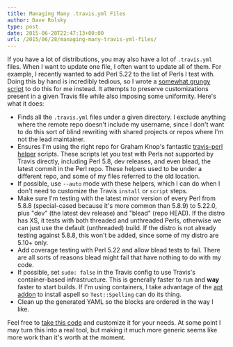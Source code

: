```yaml
---
title: Managing Many .travis.yml Files
author: Dave Rolsky
type: post
date: 2015-06-28T22:47:13+00:00
url: /2015/06/28/managing-many-travis-yml-files/
---
```


If you have a lot of distributions, you may also have a lot of `.travis.yml` files. When I want to
update one file, I often want to update all of them. For example, I recently wanted to add Perl 5.22
to the list of Perls I test with. Doing this by hand is incredibly tedious, so I wrote a [somewhat
grungy script][1] to do this for me instead. It attempts to preserve customizations present in a
given Travis file while also imposing some uniformity. Here's what it does:

- Finds all the `.travis.yml` files under a given directory. I exclude anything where the remote
  repo doesn't include my username, since I don't want to do this sort of blind rewriting with
  shared projects or repos where I'm not the lead maintainer.
- Ensures I'm using the right repo for Graham Knop's fantastic [travis-perl helper][2] scripts.
  These scripts let you test with Perls not supported by Travis directly, including Perl 5.8, dev
  releases, and even blead, the latest commit in the Perl repo. These helpers used to be under a
  different repo, and some of my files referred to the old location.
- If possible, use `--auto` mode with these helpers, which I can do when I don't need to customize
  the Travis `install` or `script` steps.
- Make sure I'm testing with the latest minor version of every Perl from 5.8.8 (special-cased
  because it's more common than 5.8.9) to 5.22.0, plus "dev" (the latest dev release) and "blead"
  (repo HEAD). If the distro has XS, it tests with both threaded and unthreaded Perls, otherwise we
  can just use the default (unthreaded) build. If the distro is not already testing against 5.8.8,
  this won't be added, since some of my distro are 5.10+ only.
- Add coverage testing with Perl 5.22 and allow blead tests to fail. There are all sorts of reasons
  blead might fail that have nothing to do with my code.
- If possible, set `sudo: false` in the Travis config to use Travis's container-based
  infrastructure. This is generally faster to run and **way** faster to start builds. If I'm using
  containers, I take advantage of the [apt addon][3] to install aspell so `Test::Spelling` can do
  its thing.
- Clean up the generated YAML so the blocks are ordered in the way I like.

Feel free to [take this code][1] and customize it for your needs. At some point I may turn this into
a real tool, but making it much more generic seems like more work than it's worth at the moment.

[1]: https://gist.github.com/autarch/ee1569cb22c80208ff72
[2]: https://github.com/travis-perl/helpers
[3]: http://docs.travis-ci.com/user/apt/
